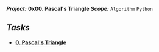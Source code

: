 ***Project:*** **0x00. Pascal's Triangle**
***Scope:*** ` Algorithm ` ` Python `
## ***Tasks***
* **[0. Pascal's Triangle](0-pascal_triangle.py)**
